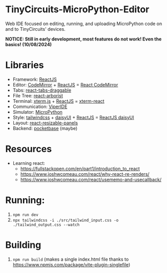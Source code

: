 # TinyCircuits-MicroPython-Editor
Web IDE focused on editing, running, and uploading MicroPython code on and to TinyCircuits' devices.

**NOTICE: Still in early development, most features do not work! Even the basics! (10/08/2024)**

# Libraries
* Framework: [ReactJS](https://react.dev/)
* Editor: [CodeMirror](https://codemirror.net/) + [ReactJS](https://react.dev/) = [React CodeMirror](https://uiwjs.github.io/react-codemirror/)
* Tabs: [react-tabs-draggable](https://github.com/uiwjs/react-tabs-draggable)
* File Tree: [react-arborist](https://github.com/brimdata/react-arborist)
* Terminal: [xterm.js](https://github.com/xtermjs/xterm.js) + [ReactJS](https://react.dev/) = [xterm-react](https://github.com/PabloLION/xterm-react)
* Communication: [ViperIDE](https://github.com/vshymanskyy/ViperIDE/blob/main/src/transports.js)
* Simulator: [MicroPython](https://github.com/micropython/micropython)
* Style: [tailwindcss](https://github.com/tailwindlabs/tailwindcss) + [daisyUI](https://github.com/saadeghi/daisyui) + [ReactJS](https://react.dev/) = [ReactJS daisyUI](https://react.daisyui.com/?path=/docs/welcome--docs)
* Layout: [react-resizable-panels](https://github.com/bvaughn/react-resizable-panels)
* Backend: [pocketbase](https://pocketbase.io/) (maybe)


# Resources
* Learning react:
    * https://fullstackopen.com/en/part1/introduction_to_react
    * https://www.joshwcomeau.com/react/why-react-re-renders/
    * https://www.joshwcomeau.com/react/usememo-and-usecallback/


# Running:
1. `npm run dev`
2. `npx tailwindcss -i ./src/tailwind_input.css -o ./tailwind_output.css --watch`

# Building
1. `npm run build` (makes a single index.html file thanks to https://www.npmjs.com/package/vite-plugin-singlefile)